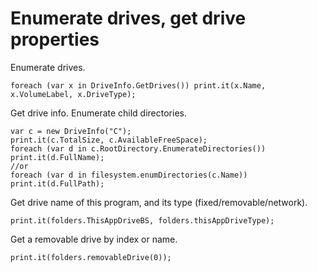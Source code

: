 # Enumerate drives, get drive properties

Enumerate drives.

```
foreach (var x in DriveInfo.GetDrives()) print.it(x.Name, x.VolumeLabel, x.DriveType);
```

Get drive info. Enumerate child directories.

```
var c = new DriveInfo("C");
print.it(c.TotalSize, c.AvailableFreeSpace);
foreach (var d in c.RootDirectory.EnumerateDirectories()) print.it(d.FullName);
//or
foreach (var d in filesystem.enumDirectories(c.Name)) print.it(d.FullPath);
```

Get drive name of this program, and its type (fixed/removable/network).

```
print.it(folders.ThisAppDriveBS, folders.thisAppDriveType);
```

Get a removable drive by index or name.

```
print.it(folders.removableDrive(0));
```